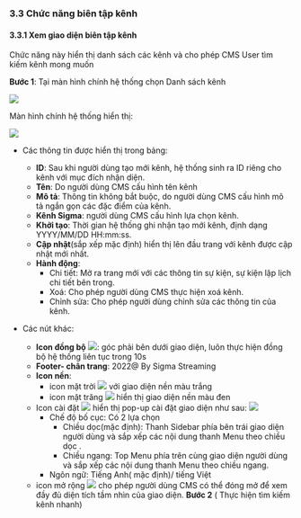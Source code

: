 ### 3.3 Chức năng biên tập kênh

#### 3.3.1 Xem giao diện biên tập kênh
Chức năng này hiển thị danh sách các kênh và cho phép CMS User tìm kiếm kênh mong muốn  

**Bước 1**: Tại màn hình chính hệ thống chọn Danh sách kênh

![](/images\Sidebar_Channel_List.png)

Màn hình chính hệ thống hiển thị:

![](/images\UI_channellist.png)

* Các thông tin được hiển thị trong bảng:
     * **ID**: Sau khi người dùng tạo mới kênh, hệ thống sinh ra ID riêng cho kênh với mục đích nhận diện.
     * **Tên**: Do người dùng CMS cấu hình tên kênh
     * **Mô tả**: Thông tin không bắt buộc, do người dùng CMS cấu hình mô tả ngắn gọn các đặc điểm của kênh.
     * **Kênh Sigma**: người dùng CMS cấu hình lựa chọn kênh.
     * **Khởi tạo**: Thời gian hệ thống ghi nhận tạo mới kênh, định dạng YYYY/MM/DD HH:mm:ss.
     * **Cập nhật**(sắp xếp mặc định) hiển thị lên đầu trang với kênh được cập nhật mới nhất.
     * **Hành động**:
        * Chi tiết: Mở ra trang mới với các thông tin sự kiện, sự kiện lập lịch chi tiết bên trong.
        * Xoá: Cho phép người dùng CMS thực hiện xoá kênh.
        * Chỉnh sửa: Cho phép người dùng chỉnh sửa các thông tin của kênh.

* Các nút khác:
     * **Icon đồng bộ** ![](/images\icon_sync.png): góc phải bên dưới giao diện, luôn thực hiện đồng bộ hệ thống liên tục trong 10s
     * **Footer- chân trang**: 2022@ By Sigma Streaming
     * **Icon nền**:
         * icon mặt trời ![](/images\icon_sunny.png) với giao diện nền màu trắng
         * icon mặt trăng ![](/images\icon_moon.png) hiển thị giao diện nền màu đen
     * Icon cài đặt ![](/images\iocn_setting.png) hiển thị pop-up cài đặt giao diện như sau:
       ![](/images\UI_Popup_Setting.png)
         * Chế độ bố cục: Có 2 lựa chọn 
           *  Chiều dọc(mặc định): Thanh Sidebar phía bên trái giao diện người dùng và sắp xếp các nội dung thanh Menu theo chiều dọc .
           * Chiều ngang:  Top Menu phía trên cùng giao diện người dùng và sắp xếp các nội dung thanh Menu theo chiều ngang.
         * Ngôn ngữ: Tiếng Anh( mặc định)/ tiếng Việt
     * icon mở rộng ![](/images\icon_extend.png) cho phép người dùng CMS có thể đóng mở để xem đầy đủ diện tích tầm nhìn của giao diện.
      **Bước 2** ( Thực hiện tìm kiếm kênh nhanh)

